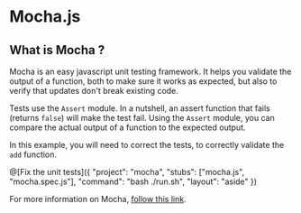 # Mocha.js

## What is Mocha ?

Mocha is an easy javascript unit testing framework. It helps you validate the output of a function, both to make sure it works as expected, but also to verify that updates don't break existing code.

Tests use the `Assert` module. In a nutshell, an assert function that fails (returns `false`) will make the test fail. Using the `Assert` module, you can compare the actual output of a function to the expected output.

In this example, you will need to correct the tests, to correctly validate the `add` function.

@[Fix the unit tests]({ "project": "mocha", "stubs": ["mocha.js", "mocha.spec.js"], "command": "bash ./run.sh", "layout": "aside" })

For more information on Mocha, [follow this link](https://mochajs.org/).
